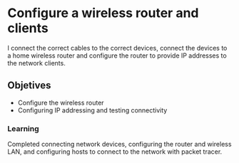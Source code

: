 
# Configure a wireless router and clients

I connect the correct cables to the correct devices, connect the devices to a home wireless router and configure the router to provide IP addresses to the network clients.

## Objetives

- Configure the wireless router
- Configuring IP addressing and testing connectivity

### Learning

Completed connecting network devices, configuring the router and wireless LAN, and configuring hosts to connect to the network with packet tracer.

